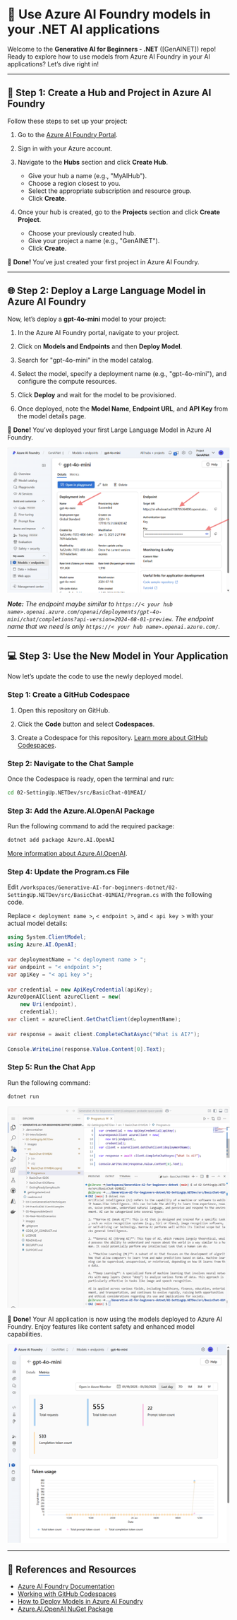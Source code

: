 # 🌟 Use Azure AI Foundry models in your .NET AI applications

Welcome to the **Generative AI for Beginners - .NET** ([GenAINET]) repo! Ready to explore how to use models from Azure AI Foundry in your AI applications? Let’s dive right in!

---

## 🚀 Step 1: Create a Hub and Project in Azure AI Foundry

Follow these steps to set up your project:

1. Go to the [Azure AI Foundry Portal](https://azure.microsoft.com/en-us/products/ai-services/).

2. Sign in with your Azure account.

3. Navigate to the **Hubs** section and click **Create Hub**.
    - Give your hub a name (e.g., "MyAIHub").
    - Choose a region closest to you.
    - Select the appropriate subscription and resource group.
    - Click **Create**.

4. Once your hub is created, go to the **Projects** section and click **Create Project**.

    - Choose your previously created hub.
    - Give your project a name (e.g., "GenAINET").
    - Click **Create**.

🎉 **Done!** You’ve just created your first project in Azure AI Foundry.

---

## 🌐 Step 2: Deploy a Large Language Model in Azure AI Foundry

Now, let’s deploy a **gpt-4o-mini** model to your project:

1. In the Azure AI Foundry portal, navigate to your project.

2. Click on **Models and Endpoints** and then **Deploy Model**.

3. Search for "gpt-4o-mini" in the model catalog.

4. Select the model, specify a deployment name (e.g., "gpt-4o-mini"), and configure the compute resources.

5. Click **Deploy** and wait for the model to be provisioned.

6. Once deployed, note the **Model Name**, **Endpoint URL**, and **API Key** from the model details page.

🎉 **Done!** You’ve deployed your first Large Language Model in Azure AI Foundry.

![Model deployed, copy model name, endpoint url and apikey](./images/deploytoazure-20-copymodelinfo.png)

***Note:** The endpoint maybe similar to `https://< your hub name>.openai.azure.com/openai/deployments/gpt-4o-mini/chat/completions?api-version=2024-08-01-preview`. The endpoint name that we need is only `https://< your hub name>.openai.azure.com/`.*

---

## 💻 Step 3: Use the New Model in Your Application

Now let’s update the code to use the newly deployed model.

### Step 1: Create a GitHub Codespace

1. Open this repository on GitHub.

2. Click the **Code** button and select **Codespaces**.

3. Create a Codespace for this repository. [Learn more about GitHub Codespaces](https://docs.github.com/en/codespaces/getting-started).

### Step 2: Navigate to the Chat Sample

Once the Codespace is ready, open the terminal and run:

```bash
cd 02-SettingUp.NETDev/src/BasicChat-01MEAI/
```

### Step 3: Add the Azure.AI.OpenAI Package

Run the following command to add the required package:

```bash
dotnet add package Azure.AI.OpenAI
```

[More information about Azure.AI.OpenAI](https://www.nuget.org/packages/Azure.AI.OpenAI/2.1.0#show-readme-container).

### Step 4: Update the Program.cs File

Edit `/workspaces/Generative-AI-for-beginners-dotnet/02-SettingUp.NETDev/src/BasicChat-01MEAI/Program.cs` with the following code. 

Replace `< deployment name >`, `< endpoint >`, and `< api key >` with your actual model details:

```csharp
using System.ClientModel;
using Azure.AI.OpenAI;

var deploymentName = "< deployment name > ";
var endpoint = "< endpoint >";
var apiKey = "< api key >";

var credential = new ApiKeyCredential(apiKey);
AzureOpenAIClient azureClient = new(
    new Uri(endpoint),
    credential);
var client = azureClient.GetChatClient(deploymentName);

var response = await client.CompleteChatAsync("What is AI?");

Console.WriteLine(response.Value.Content[0].Text);
```

### Step 5: Run the Chat App

Run the following command:

```bash
dotnet run
```

![Model deployed, copy model name, endpoint url and apikey](./images/deploytoazure-25-runapp.png)

🎉 **Done!** Your AI application is now using the models deployed to Azure AI Foundry. Enjoy features like content safety and enhanced model capabilities.

![Check model usage on Azure AI Foundry](./images/deploytoazure-30-modelusage.png)

---

## 🔗 References and Resources

- [Azure AI Foundry Documentation](https://learn.microsoft.com/en-us/azure/ai-services/)
- [Working with GitHub Codespaces](https://docs.github.com/en/codespaces/getting-started)
- [How to Deploy Models in Azure AI Foundry](https://learn.microsoft.com/en-us/azure/ai-services/deploy/)
- [Azure.AI.OpenAI NuGet Package](https://www.nuget.org/packages/Azure.AI.OpenAI)